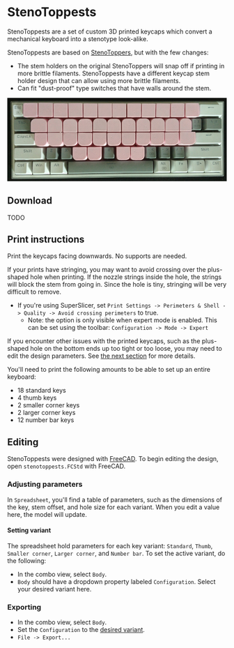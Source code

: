 # StenoToppests

StenoToppests are a set of custom 3D printed keycaps which convert a mechanical keyboard into a stenotype look-alike.

StenoToppests are based on [StenoToppers](https://github.com/CemraJC/stenotoppers), but with the few changes:

- The stem holders on the original StenoToppers will snap off if printing in more brittle filaments. StenoToppests have a different keycap stem holder design that can allow using more brittle filaments.
- Can fit "dust-proof" type switches that have walls around the stem.

![A picture of a keyboard using the StenoToppests keycaps.](images/keyboard.jpg)

## Download

TODO

## Print instructions

Print the keycaps facing downwards. No supports are needed.

If your prints have stringing, you may want to avoid crossing over the plus-shaped hole when printing. If the nozzle strings inside the hole, the strings will block the stem from going in. Since the hole is tiny, stringing will be very difficult to remove.

- If you're using SuperSlicer, set `Print Settings -> Perimeters & Shell -> Quality -> Avoid crossing perimeters` to true.
  - Note: the option is only visible when expert mode is enabled. This can be set using the toolbar: `Configuration -> Mode -> Expert`

If you encounter other issues with the printed keycaps, such as the plus-shaped hole on the bottom ends up too tight or too loose, you may need to edit the design parameters. See [the next section](#editing) for more details.

You'll need to print the following amounts to be able to set up an entire keyboard:

- 18 standard keys
- 4 thumb keys
- 2 smaller corner keys
- 2 larger corner keys
- 12 number bar keys

## Editing

StenoToppests were designed with [FreeCAD](https://www.freecad.org/). To begin editing the design, open `stenotoppests.FCStd` with FreeCAD.

### Adjusting parameters

In `Spreadsheet`, you'll find a table of parameters, such as the dimensions of the key, stem offset, and hole size for each variant. When you edit a value here, the model will update.

#### Setting variant

The spreadsheet hold parameters for each key variant: `Standard`, `Thumb`, `Smaller corner`, `Larger corner`, and `Number bar`. To set the active variant, do the following:

- In the combo view, select `Body`.
- `Body` should have a dropdown property labeled `Configuration`. Select your desired variant here.

### Exporting

- In the combo view, select `Body`.
- Set the `Configuration` to the [desired variant](#setting-variant).
- `File -> Export...`
